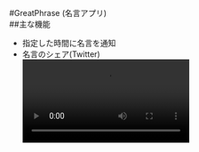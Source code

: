 #GreatPhrase (名言アプリ)  
##主な機能  
- 指定した時間に名言を通知  
- 名言のシェア(Twitter)  
![Screenshot01](GreatPhraseDemo.mov)

